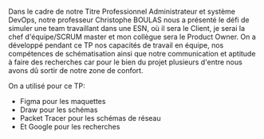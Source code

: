 Dans le cadre de notre Titre Professionnel Administrateur et système DevOps, notre professeur Christophe BOULAS nous a présenté le défi de simuler une team travaillant dans 
une ESN, où il sera le Client, je serai la chef d'équipe/SCRUM master et mon collègue sera le Product Owner. 
On a développé pendant ce TP nos capacités de travail en équipe, nos compétences de schématisation ainsi que notre communication et aptitude à faire des recherches car pour le 
bien du projet plusieurs d'entre nous avons dû sortir de notre zone de confort.

On a utilisé pour ce TP:
- Figma pour les maquettes
- Draw pour les schémas
- Packet Tracer pour les schémas de réseau
- Et Google pour les recherches
